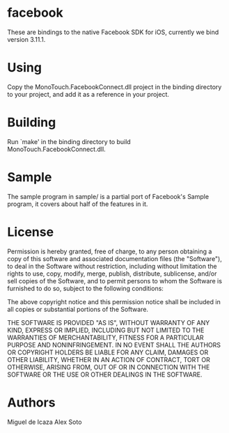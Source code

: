 facebook
========

These are bindings to the native Facebook SDK for iOS, currently we bind version 3.11.1.

Using
=====

Copy the MonoTouch.FacebookConnect.dll project in the binding directory to your
project, and add it as a reference in your project.

Building
========

Run `make' in the binding directory to build MonoTouch.FacebookConnect.dll.

Sample
======

The sample program in sample/ is a partial port of Facebook's Sample
program, it covers about half of the features in it.

License
=======

Permission is hereby granted, free of charge, to any person obtaining a copy
of this software and associated documentation files (the "Software"), to deal
in the Software without restriction, including without limitation the rights
to use, copy, modify, merge, publish, distribute, sublicense, and/or sell
copies of the Software, and to permit persons to whom the Software is
furnished to do so, subject to the following conditions:

The above copyright notice and this permission notice shall be included in
all copies or substantial portions of the Software.

THE SOFTWARE IS PROVIDED "AS IS", WITHOUT WARRANTY OF ANY KIND, EXPRESS OR
IMPLIED, INCLUDING BUT NOT LIMITED TO THE WARRANTIES OF MERCHANTABILITY,
FITNESS FOR A PARTICULAR PURPOSE AND NONINFRINGEMENT. IN NO EVENT SHALL THE
AUTHORS OR COPYRIGHT HOLDERS BE LIABLE FOR ANY CLAIM, DAMAGES OR OTHER
LIABILITY, WHETHER IN AN ACTION OF CONTRACT, TORT OR OTHERWISE, ARISING FROM,
OUT OF OR IN CONNECTION WITH THE SOFTWARE OR THE USE OR OTHER DEALINGS IN
THE SOFTWARE.


Authors
=======

Miguel de Icaza
Alex Soto

